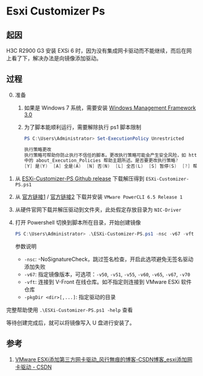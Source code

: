 # Esxi Customizer Ps


## 起因

H3C R2900 G3 安装 EXSi 6 时，因为没有集成网卡驱动而不能继续，而后在网上看了下，解决办法是向镜像添加驱动。

## 过程

0. 准备
   1. 如果是 Windows 7 系统，需要安装 [Windows Management Framework 3.0](https://www.microsoft.com/en-us/download/details.aspx?id=34595)
   2. 为了脚本能顺利运行，需要解除执行 ps1 脚本限制

        ```Powershell
        PS C:\Users\Administrator> Set-ExecutionPolicy Unrestricted

        执行策略更改
        执行策略可帮助你防止执行不信任的脚本。更改执行策略可能会产生安全风险，如 https:/go.microsoft.com/fwlink/?LinkID=135170
        中的 about_Execution_Policies 帮助主题所述。是否要更改执行策略?
        [Y] 是(Y)  [A] 全是(A)  [N] 否(N)  [L] 全否(L)  [S] 暂停(S)  [?] 帮助 (默认值为“N”): A
        ```

1. 从 [ESXi-Customizer-PS Github release](https://github.com/VFrontDe/ESXi-Customizer-PS/releases) 下载解压得到 `ESXi-Customizer-PS.ps1`
2. 从 [官方链接1](https://customerconnect.vmware.com/downloads/details?downloadGroup=PCLI650R1&productId=614) / [官方链接2](https://customerconnect.vmware.com/downloads/get-download?downloadGroup=PCLI650R1) 下载并安装 `VMware PowerCLI 6.5 Release 1`
3. 从硬件官网下载并解压驱动到文件夹，此处假定存放目录为 `NIC-Driver`
4. 打开 Powershell 切换到脚本所在目录，开始创建镜像

    ```Powershell
    PS C:\Users\Administrator> .\ESXi-Customizer-PS.ps1 -nsc -v67 -vft -pkgDir .\NIC-Driver
    ```

    参数说明

    - `-nsc`: -NoSignatureCheck，跳过签名检查，开启此选项避免无签名驱动添加失败
    - `-v67`: 指定镜像版本，可选项：`-v50`, `-v51`, `-v55`, `-v60`, `-v65`, `-v67`, `-v70`
    - `-vft`: 连接到 V-Front 在线仓库。如不指定则连接到 VMware ESXi 软件仓库
    - `-pkgDir <dir>[,...]`: 指定驱动的目录
  
完整帮助使用 `.\ESXi-Customizer-PS.ps1 -help` 查看
  
等待创建完成后，就可以将镜像写入 U 盘进行安装了。

## 参考

1. [VMware ESXi添加第三方网卡驱动_风行無痕的博客-CSDN博客_esxi添加网卡驱动 - CSDN](https://blog.csdn.net/gmaaa123/article/details/124892945)

